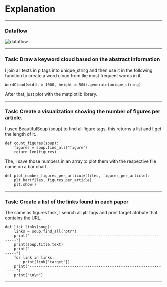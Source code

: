 # Explanation
***
### Dataflow
![dataflow](https://github.com/Mauriciokr5/PDF-Analyzer/blob/main/docs/Dataflow.png?raw=true)
***
### Task: Draw a keyword cloud based on the abstract information

I join all texts in p tags into unique_string and then use it in the following function to create a word cloud from the most frequent words in it.
```
WordCloud(width = 1000, height = 500).generate(unique_string)
```
After that, just plot with the matplotlib library.
***
### Task: Create a visualization showing the number of figures per article.

I used BeautifulSoup (soup) to find all figure tags, this returns a list and I get the length of it.
```
def count_figures(soup):
    figures = soup.find_all("figure")
    return len(figures)
```
The, I save those numbers in an array to plot them with the respective file name on a bar chart.
```
def plot_number_figures_per_articule(files, figures_per_article):
    plt.bar(files, figures_per_article)
    plt.show()
```

***
### Task: Create a list of the links found in each paper

The same as figures task, I search all ptr tags and print target atribute that contains the URL.
```
def list_links(soup):
    links = soup.find_all("ptr")
    print("----------------------------------------------------------------")
    print(soup.title.text)
    print("----------------------------------------------------------------")
    for link in links:
        print(link['target'])
    print("----------------------------------------------------------------")
    print("\n\n")
```
***
